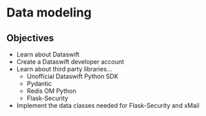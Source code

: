 # Data modeling

## Objectives

- Learn about Dataswift
- Create a Dataswift developer account
- Learn about third party libraries...
  - Unofficial Dataswift Python SDK
  - Pydantic
  - Redis OM Python
  - Flask-Security
- Implement the data classes needed for Flask-Security and xMail
